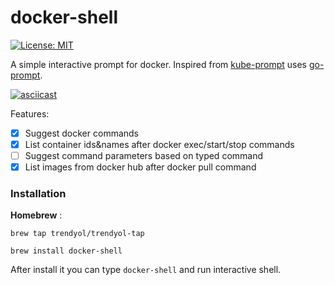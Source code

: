 # docker-shell

[![License: MIT](https://img.shields.io/badge/License-MIT-ligthgreen.svg)](https://opensource.org/licenses/MIT)

A simple interactive prompt for docker. Inspired from [kube-prompt](https://github.com/c-bata/kube-prompt) uses [go-prompt](https://github.com/c-bata/go-prompt).

[![asciicast](https://asciinema.org/a/3CjSyThXZMO5ocosaKkuJLlAF.svg)](https://asciinema.org/a/3CjSyThXZMO5ocosaKkuJLlAF)

Features:

* [X] Suggest docker commands
* [X] List container ids&names after docker exec/start/stop commands
* [ ] Suggest command parameters based on typed command
* [X] List images from docker hub after docker pull command

<h3>Installation</h3>

<b>Homebrew</b> :

  `brew tap trendyol/trendyol-tap`

  `brew install docker-shell`

After install it you can type `docker-shell` and run interactive shell.
